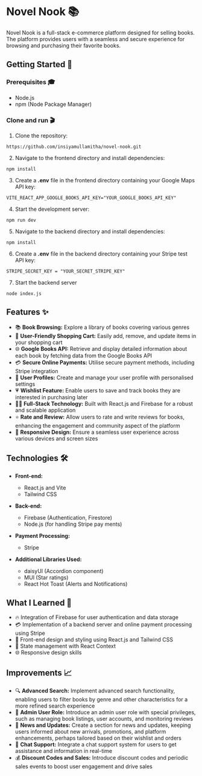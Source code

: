 # Novel Nook 📚

Novel Nook is a full-stack e-commerce platform designed for selling books. The platform provides users with a seamless and secure experience for browsing and purchasing their favorite books.

## Getting Started 🚀

### Prerequisites 🎓

- Node.js
- npm (Node Package Manager)

### Clone and run 🎬

1. Clone the repository:

```
https://github.com/insiyamullamitha/novel-nook.git
```

2. Navigate to the frontend directory and install dependencies:

```
npm install
```

3. Create a **.env** file in the frontend directory containing your Google Maps API key:

```
VITE_REACT_APP_GOOGLE_BOOKS_API_KEY="YOUR_GOOGLE_BOOKS_API_KEY"
```

4. Start the development server:

```
npm run dev
```

5. Navigate to the backend directory and install dependencies:

```
npm install
```

6. Create a **.env** file in the backend directory containing your Stripe test API key:

```
STRIPE_SECRET_KEY = "YOUR_SECRET_STRIPE_KEY"
```

7. Start the backend server

```
node index.js
```

## Features ✨

- 📚 **Book Browsing:** Explore a library of books covering various genres
- 🛒 **User-Friendly Shopping Cart:** Easily add, remove, and update items in your shopping cart
- 🌐 **Google Books API:** Retrieve and display detailed information about each book by fetching data from the Google Books API
- 💳 **Secure Online Payments:** Utilise secure payment methods, including Stripe integration
- 📖 **User Profiles:** Create and manage your user profile with personalised settings
- 💗 **Wishlist Feature:** Enable users to save and track books they are interested in purchasing later
- 🧑‍💻 **Full-Stack Technology:** Built with React.js and Firebase for a robust and scalable application
- ⭐️ **Rate and Review:** Allow users to rate and write reviews for books, enhancing the engagement and community aspect of the platform
- 📱 **Responsive Design:** Ensure a seamless user experience across various devices and screen sizes

## Technologies 🛠️

- **Front-end:**

  - React.js and Vite
  - Tailwind CSS

- **Back-end:**

  - Firebase (Authentication, Firestore)
  - Node.js (for handling Stripe pay ments)

- **Payment Processing:**

  - Stripe

- **Additional Libraries Used:**
  - daisyUI (Accordion component)
  - MUI (Star ratings)
  - React Hot Toast (Alerts and Notifications)

## What I Learned 🧠

- 🔥 Integration of Firebase for user authentication and data storage
- 💳 Implementation of a backend server and online payment processing using Stripe
- 🎨 Front-end design and styling using React.js and Tailwind CSS
- 📝 State management with React Context
- 🌐 Responsive design skills

## Improvements 📈

- 🔍 **Advanced Search:** Implement advanced search functionality, enabling users to filter books by genre and other characteristics for a more refined search experience
- 👤 **Admin User Role:** Introduce an admin user role with special privileges, such as managing book listings, user accounts, and monitoring reviews
- 📰 **News and Updates:** Create a section for news and updates, keeping users informed about new arrivals, promotions, and platform enhancements, perhaps tailored based on their wishlist and orders
- 💬 **Chat Support:** Integrate a chat support system for users to get assistance and information in real-time
- 💰 **Discount Codes and Sales:** Introduce discount codes and periodic sales events to boost user engagement and drive sales
